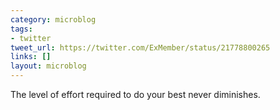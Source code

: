 ```yaml
---
category: microblog
tags:
- twitter
tweet_url: https://twitter.com/ExMember/status/21778800265
links: []
layout: microblog
---
```

The level of effort required to do your best never diminishes.
